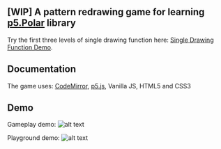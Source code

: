 ## [WIP] A pattern redrawing game for learning [p5.Polar](https://github.com/liz-peng/p5.Polar) library
Try the first three levels of single drawing function here: [Single Drawing Function Demo](https://liz-peng.github.io/p5.Polar/). 

## Documentation
The game uses: [CodeMirror](https://codemirror.net/), [p5.js](https://p5js.org/), Vanilla JS, HTML5 and CSS3

## Demo

Gameplay demo:
![alt text](https://imgur.com/lE5l5PT.gif "level demo") 

Playground demo:
![alt text](https://imgur.com/iEtZ2lP.gif "playground") 
